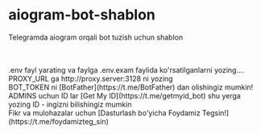 # aiogram-bot-shablon
Telegramda  aiogram orqali  bot tuzish uchun shablon

<br>
<br>
.env fayl yarating va faylga .env.exam faylida ko'rsatilganlarni yozing....
<br>
PROXY_URL ga http://proxy.server:3128 ni yozing
<br>
BOT_TOKEN ni [BotFather](https://t.me/BotFather) dan olishingiz mumkin!
<br>
ADMINS uchun ID lar   [Get My ID](https://t.me/getmyid_bot) shu yerga yozing ID - ingizni bilishingiz mumkin
<br>
Fikr va mulohazalar uchun [Dasturlash bo'yicha Foydamiz Tegsin!](https://t.me/foydamizteg_sin)
